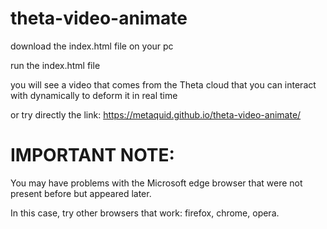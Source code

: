 # theta-video-animate

download the index.html file on your pc

run the index.html file

you will see a video that comes from the Theta cloud that you can interact with dynamically to deform it in real time

or try directly the link:
https://metaquid.github.io/theta-video-animate/


# IMPORTANT NOTE:

You may have problems with the Microsoft edge browser that were not present before but appeared later.

In this case, try other browsers that work: firefox, chrome, opera.
